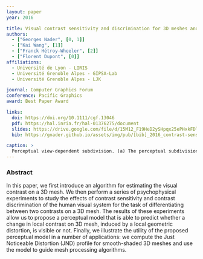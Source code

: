 ```yaml
---
layout: paper
year: 2016

title: Visual contrast sensitivity and discrimination for 3D meshes and their applications
authors:
  - ["Georges Nader", [0, 1]]
  - ["Kai Wang", [1]]
  - ["Franck Hétroy-Wheeler", [2]]
  - ["Florent Dupont", [0]]
affiliations:
  - Université de Lyon - LIRIS
  - Université Grenoble Alpes - GIPSA-Lab
  - Université Grenoble Alpes - LJK

journal: Computer Graphics Forum
conference: Pacific Graphics
award: Best Paper Award

links:
  doi: https://doi.org/10.1111/cgf.13046
  pdf: https://hal.inria.fr/hal-01376275/document
  slides: https://drive.google.com/file/d/15M12_F19HeD2ySHpqx25ePHxkFDl-ahH/view?usp=sharing
  bib: https://gnader.github.io/assets/img/pub/[bib]_2016_contrast-sensitivity.bib

caption: >
  Perceptual view-dependent subdivision. (a) The perceptual subdivision process converges at around 30k vertices and the resulting mesh appears to be visually smooth. (b) Increasing the viewing distance alters the spatial frequency and fewer subdivisions are required to obtain a visually smooth model.
---
```


### Abstract

In this paper, we first introduce an algorithm for estimating the visual contrast on a 3D mesh. We then perform a series of psychophysical experiments to study the effects of contrast sensitivity and contrast discrimination of the human visual system for the task of differentiating between two contrasts on a 3D mesh. The results of these experiments allow us to propose a perceptual model that is able to predict whether a change in local contrast on 3D mesh, induced by a local geometric distortion, is visible or not. Finally, we illustrate the utility of the proposed perceptual model in a number of applications: we compute the Just Noticeable Distortion (JND) profile for smooth-shaded 3D meshes and use the model to guide mesh processing algorithms.
